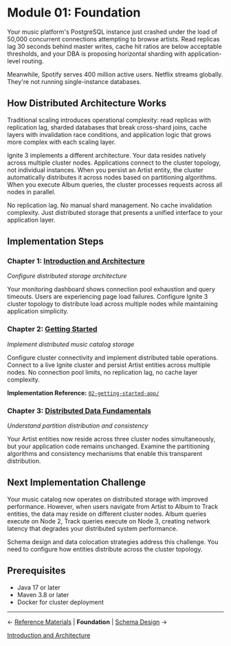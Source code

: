 # Module 01: Foundation

Your music platform's PostgreSQL instance just crashed under the load of 50,000 concurrent connections attempting to browse artists. Read replicas lag 30 seconds behind master writes, cache hit ratios are below acceptable thresholds, and your DBA is proposing horizontal sharding with application-level routing.

Meanwhile, Spotify serves 400 million active users. Netflix streams globally. They're not running single-instance databases.

## How Distributed Architecture Works

Traditional scaling introduces operational complexity: read replicas with replication lag, sharded databases that break cross-shard joins, cache layers with invalidation race conditions, and application logic that grows more complex with each scaling layer.

Ignite 3 implements a different architecture. Your data resides natively across multiple cluster nodes. Applications connect to the cluster topology, not individual instances. When you persist an Artist entity, the cluster automatically distributes it across nodes based on partitioning algorithms. When you execute Album queries, the cluster processes requests across all nodes in parallel.

No replication lag. No manual shard management. No cache invalidation complexity. Just distributed storage that presents a unified interface to your application layer.

## Implementation Steps

### Chapter 1: [Introduction and Architecture](./01-introduction-and-architecture.md)

*Configure distributed storage architecture*

Your monitoring dashboard shows connection pool exhaustion and query timeouts. Users are experiencing page load failures. Configure Ignite 3 cluster topology to distribute load across multiple nodes while maintaining application simplicity.

### Chapter 2: [Getting Started](./02-getting-started.md)

*Implement distributed music catalog storage*

Configure cluster connectivity and implement distributed table operations. Connect to a live Ignite cluster and persist Artist entities across multiple nodes. No connection pool limits, no replication lag, no cache layer complexity.

**Implementation Reference:** [`02-getting-started-app/`](../../ignite3-reference-apps/02-getting-started-app/)

### Chapter 3: [Distributed Data Fundamentals](./03-distributed-data-fundamentals.md)

*Understand partition distribution and consistency*

Your Artist entities now reside across three cluster nodes simultaneously, but your application code remains unchanged. Examine the partitioning algorithms and consistency mechanisms that enable this transparent distribution.

## Next Implementation Challenge

Your music catalog now operates on distributed storage with improved performance. However, when users navigate from Artist to Album to Track entities, the data may reside on different cluster nodes. Album queries execute on Node 2, Track queries execute on Node 3, creating network latency that degrades your distributed system performance.

Schema design and data colocation strategies address this challenge. You need to configure how entities distribute across the cluster topology.

## Prerequisites

- Java 17 or later
- Maven 3.8 or later  
- Docker for cluster deployment

---

← [Reference Materials](../00-reference/) | **Foundation** | [Schema Design](../02-schema-design/) →

[Introduction and Architecture](./01-introduction-and-architecture.md)
